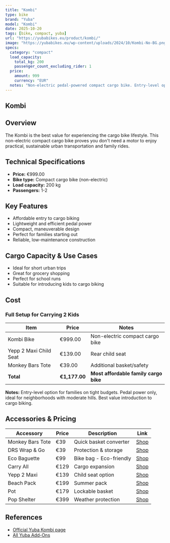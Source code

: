 ```yaml
---
title: "Kombi"
type: bike
brand: "Yuba"
model: "Kombi"
date: 2025-10-20
tags: [bike, compact, yuba]
url: "https://yubabikes.eu/product/kombi/"
image: "https://yubabikes.eu/wp-content/uploads/2024/10/Kombi-No-BG.png"
specs:
  category: "compact"
  load_capacity:
    total_kg: 200
    passenger_count_excluding_rider: 1
  price:
    amount: 999
    currency: "EUR"
  notes: "Non-electric pedal-powered compact cargo bike. Entry-level option for families on tight budgets. Sourced from manufacturer specifications."
---
```


## Kombi

## Overview

The Kombi is the best value for experiencing the cargo bike lifestyle. This non-electric compact cargo bike proves you don't need a motor to enjoy practical, sustainable urban transportation and family rides.

## Technical Specifications

<!-- BIKE_SPECS_TABLE_START -->
<!-- BIKE_SPECS_TABLE_END -->

- **Price:** €999.00
- **Bike type:** Compact cargo bike (non-electric)
- **Load capacity:** 200 kg
- **Passengers:** 1-2

## Key Features

- Affordable entry to cargo biking
- Lightweight and efficient pedal power
- Compact, maneuverable design
- Perfect for families starting out
- Reliable, low-maintenance construction

## Cargo Capacity & Use Cases

- Ideal for short urban trips
- Great for grocery shopping
- Perfect for school runs
- Suitable for introducing kids to cargo biking

## Cost

### Full Setup for Carrying 2 Kids

| Item                   | Price         | Notes                                 |
| ---------------------- | ------------- | ------------------------------------- |
| Kombi Bike             | €999.00       | Non-electric compact cargo bike       |
| Yepp 2 Maxi Child Seat | €139.00       | Rear child seat                       |
| Monkey Bars Tote       | €39.00        | Additional basket/safety              |
| **Total**              | **€1,177.00** | **Most affordable family cargo bike** |

**Notes:** Entry-level option for families on tight budgets. Pedal power only, ideal for neighborhoods with moderate hills. Best value introduction to cargo biking.

## Accessories & Pricing

| Accessory        | Price | Description             | Link                                                   |
| ---------------- | ----- | ----------------------- | ------------------------------------------------------ |
| Monkey Bars Tote | €39   | Quick basket converter  | [Shop](https://yubabikes.eu/product/monkey-bars-tote/) |
| DRS Wrap & Go    | €39   | Protection & storage    | [Shop](https://yubabikes.eu/product/drs-wrap-go/)      |
| Eco Baguette     | €99   | Bike bag - Eco-friendly | [Shop](https://yubabikes.eu/product/eco-baguette/)     |
| Carry All        | €129  | Cargo expansion         | [Shop](https://yubabikes.eu/product/carry-all/)        |
| Yepp 2 Maxi      | €139  | Child seat option       | [Shop](https://yubabikes.eu/product/yepp-2-maxi/)      |
| Beach Pack       | €199  | Summer pack             | [Shop](https://yubabikes.eu/product/beach-pack/)       |
| Pot              | €179  | Lockable basket         | [Shop](https://yubabikes.eu/product/pot/)              |
| Pop Shelter      | €399  | Weather protection      | [Shop](https://yubabikes.eu/product/pop-shelter/)      |

## References

- [Official Yuba Kombi page](https://yubabikes.eu/product/kombi/)
- [All Yuba Add-Ons](https://yubabikes.eu/shop/add-ons/)
